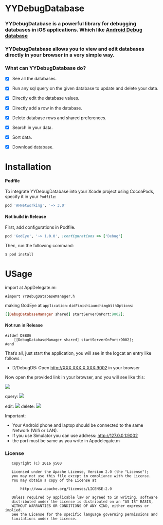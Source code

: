 # YYDebugDatabase

### YYDebugDatabase is a powerful library for debugging databases in iOS applications. Which like [Android Debug database](https://github.com/amitshekhariitbhu/Android-Debug-Database)

### YYDebugDatabase allows you to view and edit databases directly in your browser in a very simple way.

### What can YYDebugDatabase do?
- [x] See all the databases.
- [x] Run any sql query on the given database to update and delete your data.
- [x] Directly edit the database values.
- [x] Directly add a row in the database.
- [x] Delete database rows and shared preferences.
- [x] Search in your data.
- [x] Sort data.
- [x] Download database.


# Installation

#### Podfile

To integrate YYDebugDatabase into your Xcode project using CocoaPods, specify it in your `Podfile`:

```ruby
pod 'AFNetworking', '~> 3.0'
```
#### Not build in Release

First, add configurations in Podfile.

```ruby
pod 'GodEye', '~> 1.0.0', :configurations => ['Debug']
```


Then, run the following command:

```bash
$ pod install
```

# USage

import at AppDelegate.m:

```
#import YYDebugDatabaseManager.h
```

making GodEye at `application:didFinishLaunchingWithOptions`:

```ruby
[[DebugDatabaseManager shared] startServerOnPort:9002];
```
#### Not run in Release

```
#ifdef DEBUG
	[[DebugDatabaseManager shared] startServerOnPort:9002];
#end
```

That’s all, just start the application, you will see in the logcat an entry like follows :

* D/DebugDB: Open http://XXX.XXX.X.XXX:9002 in your browser

Now open the provided link in your browser, and you will see like this:

![](http://noti.qiniudn.com/693916a699a78a1c01da2d93126c0ed7.png)

query:
![](http://noti.qiniudn.com/21dd97948e85cf928751ef6d2b7d9266.png)

edit:
![](http://noti.qiniudn.com/b081fa0e1842a05c23321d08f7cec668.png)
delete:
![](http://noti.qiniudn.com/d0c7cb82ae6aadf790dc57da6c6e888f.png)


Important:
- Your Android phone and laptop should be connected to the same Network (Wifi or LAN).
- If you use Simulator you can use address: http://127.0.0.1:9002
- the port must be same as you write in Appdelegate.m

### License
```
   Copyright (C) 2016 y500

   Licensed under the Apache License, Version 2.0 (the "License");
   you may not use this file except in compliance with the License.
   You may obtain a copy of the License at

       http://www.apache.org/licenses/LICENSE-2.0

   Unless required by applicable law or agreed to in writing, software
   distributed under the License is distributed on an "AS IS" BASIS,
   WITHOUT WARRANTIES OR CONDITIONS OF ANY KIND, either express or implied.
   See the License for the specific language governing permissions and
   limitations under the License.
```
